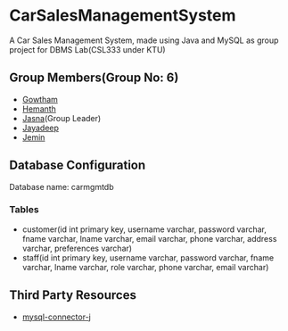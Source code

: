 # CarSalesManagementSystem

A Car Sales Management System, made using Java and MySQL as group project for DBMS Lab(CSL333 under KTU)

## Group Members(Group No: 6)

* [Gowtham](https://example.com/)
* [Hemanth](https://github.com/Hemanth3303)
* [Jasna](https://example.com/)(Group Leader)
* [Jayadeep](https://example.com/)
* [Jemin](https://example.com/)

## Database Configuration

Database name: carmgmtdb

### Tables

* customer(id int primary key, username varchar, password varchar, fname varchar, lname varchar,
  email varchar, phone varchar, address varchar, preferences varchar)
* staff(id int primary key, username varchar, password varchar, fname varchar, lname varchar, role varchar, phone
  varchar, email varchar)

## Third Party Resources

* [mysql-connector-j](https://mvnrepository.com/artifact/com.mysql/mysql-connector-j)
